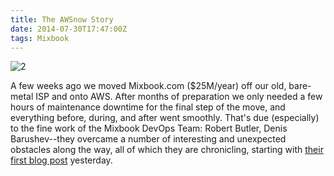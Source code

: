 ```yaml
---
title: The AWSnow Story
date: 2014-07-30T17:47:00Z
tags: Mixbook
---
```

![2]

A few weeks ago we moved Mixbook.com ($25M/year) off our old, bare-metal ISP and onto AWS. After months of preparation we only needed a few hours of maintenance downtime for the final step of the move, and everything before, during, and after went smoothly. That's due (especially) to the fine work of the Mixbook DevOps Team: Robert Butler, Denis Barushev--they overcame a number of interesting and unexpected obstacles along the way, all of which they are chronicling, starting with [their first blog post][1] yesterday.

[1]: https://medium.com/@devopsmix/aws-now-e17601e5424b
[2]: https://ggr_com.s3.amazonaws.com/images/awsnow.jpg
